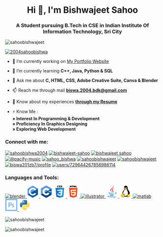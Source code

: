 <h1 align="center">Hi 👋, I'm Bishwajeet Sahoo</h1>
<h3 align="center">A Student pursuing B.Tech in CSE in Indian Institute Of Information Technology, Sri City</h3>

<p align="left"> <img src="https://komarev.com/ghpvc/?username=sahoobishwajeet&label=Profile%20views&color=0e75b6&style=flat" alt="sahoobishwajeet" /> </p>

<p align="left"> <a href="https://twitter.com/2004SahooBishwa" target="blank"><img src="https://img.shields.io/twitter/follow/2004sahoobishwa?logo=twitter&style=for-the-badge" alt="2004sahoobishwa" /></a> </p>

- 🔭 I’m currently working on [My Portfolio Website](https://sahoobishwajeet.github.io/portfolio/)

- 🌱 I’m currently learning **C++, Java, Python & SQL**

- 💬 Ask me about **C, HTML, CSS, Adobe Creative Suite, Canva & Blender**

- 📫 Reach me through mail **biswa.2004.bdk@gmail.com**

- 📄 Know about my experiences [**through my Resume**](https://drive.google.com/file/d/1WxHdQ2DXgDOaqZb2Ai5Cj17iV0dgj36N/view?usp=sharing)

- ⚡ Know Me : <br>
  **» Interest In Programming & Development <br>
  » Proficiency In Graphics Designing <br>
  » Exploring Web Development**

<h3 align="left">Connect with me:</h3>
<p align="left">
<a href="https://twitter.com/2004sahoobishwa" target="blank"><img align="center" src="https://raw.githubusercontent.com/rahuldkjain/github-profile-readme-generator/master/src/images/icons/Social/twitter.svg" alt="sahoobishwa2004" height="30" width="40" /></a>
<a href="https://linkedin.com/in/bishwajeet-sahoo" target="blank"><img align="center" src="https://raw.githubusercontent.com/rahuldkjain/github-profile-readme-generator/master/src/images/icons/Social/linked-in-alt.svg" alt="bishwajeet-sahoo" height="30" width="40" /></a>
<a href="https://www.instagram.com/voidinlimbo/" target="blank"><img align="center" src="https://raw.githubusercontent.com/rahuldkjain/github-profile-readme-generator/master/src/images/icons/Social/instagram.svg" alt="bishwajeet sahoo" height="30" width="40" /></a>
<a href="https://www.youtube.com/c/@pacify-music" target="blank"><img align="center" src="https://raw.githubusercontent.com/rahuldkjain/github-profile-readme-generator/master/src/images/icons/Social/youtube.svg" alt="@pacify-music" height="30" width="40" /></a>
<a href="https://www.codechef.com/users/sahoo_bishwa" target="blank"><img align="center" src="https://cdn.jsdelivr.net/npm/simple-icons@3.1.0/icons/codechef.svg" alt="sahoo_bishwa" height="30" width="40" /></a>
<a href="https://codeforces.com/profile/sahoobishwajeet" target="blank"><img align="center" src="https://raw.githubusercontent.com/rahuldkjain/github-profile-readme-generator/master/src/images/icons/Social/codeforces.svg" alt="sahoobishwajeet" height="30" width="40" /></a>
<a href="https://www.leetcode.com/sahoobishwajeet" target="blank"><img align="center" src="https://raw.githubusercontent.com/rahuldkjain/github-profile-readme-generator/master/src/images/icons/Social/leet-code.svg" alt="sahoobishwajeet" height="30" width="40" /></a>
<a href="https://auth.geeksforgeeks.org/user/biswa201zb7/profile" target="blank"><img align="center" src="https://raw.githubusercontent.com/rahuldkjain/github-profile-readme-generator/master/src/images/icons/Social/geeks-for-geeks.svg" alt="biswa201zb7/profile" height="30" width="40" /></a>
<a href="https://discordapp.com/channels/@me/729644267856986114/" target="blank"><img align="center" src="https://raw.githubusercontent.com/rahuldkjain/github-profile-readme-generator/master/src/images/icons/Social/discord.svg" alt="users/729644267856986114" height="30" width="40" /></a>
</p>

<h3 align="left">Languages and Tools:</h3>
<p align="left"> <a href="https://www.blender.org/" target="_blank" rel="noreferrer"> <img src="https://download.blender.org/branding/community/blender_community_badge_white.svg" alt="blender" width="40" height="40"/> </a> <a href="https://www.cprogramming.com/" target="_blank" rel="noreferrer"> <img src="https://raw.githubusercontent.com/devicons/devicon/master/icons/c/c-original.svg" alt="c" width="40" height="40"/> </a> <a href="https://www.w3schools.com/cpp/" target="_blank" rel="noreferrer"> <img src="https://raw.githubusercontent.com/devicons/devicon/master/icons/cplusplus/cplusplus-original.svg" alt="cplusplus" width="40" height="40"/> </a> <a href="https://www.w3schools.com/css/" target="_blank" rel="noreferrer"> <img src="https://raw.githubusercontent.com/devicons/devicon/master/icons/css3/css3-original-wordmark.svg" alt="css3" width="40" height="40"/> </a> <a href="https://www.w3.org/html/" target="_blank" rel="noreferrer"> <img src="https://raw.githubusercontent.com/devicons/devicon/master/icons/html5/html5-original-wordmark.svg" alt="html5" width="40" height="40"/> </a> <a href="https://www.adobe.com/in/products/illustrator.html" target="_blank" rel="noreferrer"> <img src="https://www.vectorlogo.zone/logos/adobe_illustrator/adobe_illustrator-icon.svg" alt="illustrator" width="40" height="40"/> </a> <a href="https://www.java.com" target="_blank" rel="noreferrer"> <img src="https://raw.githubusercontent.com/devicons/devicon/master/icons/java/java-original.svg" alt="java" width="40" height="40"/> </a> <a href="https://www.linux.org/" target="_blank" rel="noreferrer"> <img src="https://raw.githubusercontent.com/devicons/devicon/master/icons/linux/linux-original.svg" alt="linux" width="40" height="40"/> </a> <a href="https://www.mathworks.com/" target="_blank" rel="noreferrer"> <img src="https://upload.wikimedia.org/wikipedia/commons/2/21/Matlab_Logo.png" alt="matlab" width="40" height="40"/> </a> <a href="https://www.photoshop.com/en" target="_blank" rel="noreferrer"> <img src="https://raw.githubusercontent.com/devicons/devicon/master/icons/photoshop/photoshop-line.svg" alt="photoshop" width="40" height="40"/> </a> <a href="https://www.python.org" target="_blank" rel="noreferrer"> <img src="https://raw.githubusercontent.com/devicons/devicon/master/icons/python/python-original.svg" alt="python" width="40" height="40"/> </a> </p>

<p><img align="center" src="https://github-readme-stats.vercel.app/api/top-langs?username=sahoobishwajeet&show_icons=true&locale=en&layout=compact" alt="sahoobishwajeet" /></p>

<p><img align="center" src="https://github-readme-streak-stats.herokuapp.com/?user=sahoobishwajeet&" alt="sahoobishwajeet" /></p>
